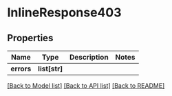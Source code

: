 # InlineResponse403

## Properties
Name | Type | Description | Notes
------------ | ------------- | ------------- | -------------
**errors** | **list[str]** |  | 

[[Back to Model list]](../README.md#documentation-for-models) [[Back to API list]](../README.md#documentation-for-api-endpoints) [[Back to README]](../README.md)

